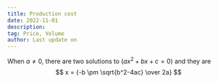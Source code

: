 ```yaml
---
title: Production cost
date: 2022-11-01
description:
tag: Price, Volume
author: Last update on
---
```



When $a \ne 0$, there are two solutions to $(ax^2 + bx + c = 0)$ and they are
$$ x = {-b \pm \sqrt{b^2-4ac} \over 2a} $$
